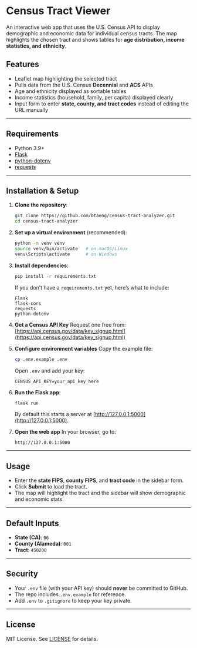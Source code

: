 # Census Tract Viewer

An interactive web app that uses the U.S. Census API to display demographic and economic data for individual census tracts.
The map highlights the chosen tract and shows tables for **age distribution, income statistics, and ethnicity**.

## Features

* Leaflet map highlighting the selected tract
* Pulls data from the U.S. Census **Decennial** and **ACS** APIs
* Age and ethnicity displayed as sortable tables
* Income statistics (household, family, per capita) displayed clearly
* Input form to enter **state, county, and tract codes** instead of editing the URL manually

---

## Requirements

* Python 3.9+
* [Flask](https://flask.palletsprojects.com/en/stable/)
* [python-dotenv](https://saurabh-kumar.com/python-dotenv/)
* [requests](https://docs.python-requests.org/en/latest/)

---

## Installation & Setup

1. **Clone the repository**:

   ```bash
   git clone https://github.com/btaeng/census-tract-analyzer.git
   cd census-tract-analyzer
   ```

2. **Set up a virtual environment** (recommended):

   ```bash
   python -m venv venv
   source venv/bin/activate   # on macOS/Linux
   venv\Scripts\activate      # on Windows
   ```

3. **Install dependencies**:

   ```bash
   pip install -r requirements.txt
   ```

   If you don’t have a `requirements.txt` yet, here’s what to include:

   ```
   Flask
   flask-cors
   requests
   python-dotenv
   ```

4. **Get a Census API Key**
   Request one free from: [https://api.census.gov/data/key_signup.html](https://api.census.gov/data/key_signup.html)

5. **Configure environment variables**
   Copy the example file:

   ```bash
   cp .env.example .env
   ```

   Open `.env` and add your key:

   ```
   CENSUS_API_KEY=your_api_key_here
   ```

6. **Run the Flask app**:

   ```bash
   flask run
   ```

   By default this starts a server at [http://127.0.0.1:5000](http://127.0.0.1:5000).

7. **Open the web app**
   In your browser, go to:

   ```
   http://127.0.0.1:5000
   ```

---

## Usage

* Enter the **state FIPS**, **county FIPS**, and **tract code** in the sidebar form.
* Click **Submit** to load the tract.
* The map will highlight the tract and the sidebar will show demographic and economic stats.

---

## Default Inputs

* **State (CA)**: `06`
* **County (Alameda)**: `001`
* **Tract**: `450200`

---

## Security

* Your `.env` file (with your API key) should **never** be committed to GitHub.
* The repo includes `.env.example` for reference.
* Add `.env` to `.gitignore` to keep your key private.

---

## License

MIT License. See [LICENSE](LICENSE) for details.